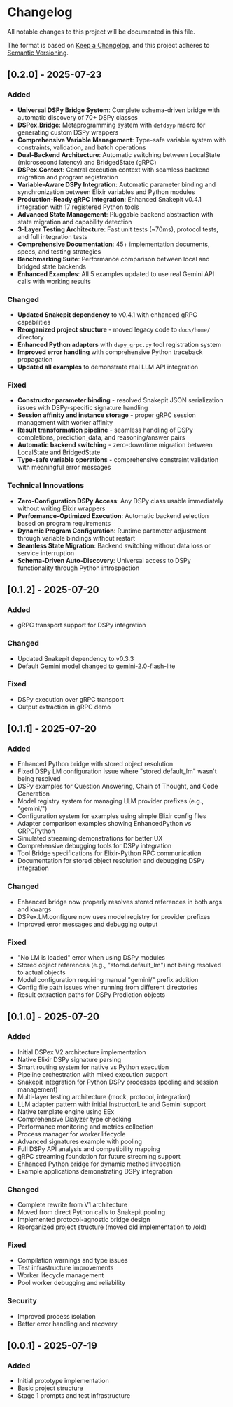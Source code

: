 # Changelog

All notable changes to this project will be documented in this file.

The format is based on [Keep a Changelog](https://keepachangelog.com/en/1.0.0/),
and this project adheres to [Semantic Versioning](https://semver.org/spec/v2.0.0.html).

## [0.2.0] - 2025-07-23

### Added
- **Universal DSPy Bridge System**: Complete schema-driven bridge with automatic discovery of 70+ DSPy classes
- **DSPex.Bridge**: Metaprogramming system with `defdsyp` macro for generating custom DSPy wrappers
- **Comprehensive Variable Management**: Type-safe variable system with constraints, validation, and batch operations
- **Dual-Backend Architecture**: Automatic switching between LocalState (microsecond latency) and BridgedState (gRPC)
- **DSPex.Context**: Central execution context with seamless backend migration and program registration
- **Variable-Aware DSPy Integration**: Automatic parameter binding and synchronization between Elixir variables and Python modules
- **Production-Ready gRPC Integration**: Enhanced Snakepit v0.4.1 integration with 17 registered Python tools
- **Advanced State Management**: Pluggable backend abstraction with state migration and capability detection
- **3-Layer Testing Architecture**: Fast unit tests (~70ms), protocol tests, and full integration tests
- **Comprehensive Documentation**: 45+ implementation documents, specs, and testing strategies
- **Benchmarking Suite**: Performance comparison between local and bridged state backends
- **Enhanced Examples**: All 5 examples updated to use real Gemini API calls with working results

### Changed
- **Updated Snakepit dependency** to v0.4.1 with enhanced gRPC capabilities  
- **Reorganized project structure** - moved legacy code to `docs/home/` directory
- **Enhanced Python adapters** with `dspy_grpc.py` tool registration system
- **Improved error handling** with comprehensive Python traceback propagation
- **Updated all examples** to demonstrate real LLM API integration

### Fixed
- **Constructor parameter binding** - resolved Snakepit JSON serialization issues with DSPy-specific signature handling
- **Session affinity and instance storage** - proper gRPC session management with worker affinity
- **Result transformation pipeline** - seamless handling of DSPy completions, prediction_data, and reasoning/answer pairs
- **Automatic backend switching** - zero-downtime migration between LocalState and BridgedState
- **Type-safe variable operations** - comprehensive constraint validation with meaningful error messages

### Technical Innovations
- **Zero-Configuration DSPy Access**: Any DSPy class usable immediately without writing Elixir wrappers
- **Performance-Optimized Execution**: Automatic backend selection based on program requirements
- **Dynamic Program Configuration**: Runtime parameter adjustment through variable bindings without restart
- **Seamless State Migration**: Backend switching without data loss or service interruption
- **Schema-Driven Auto-Discovery**: Universal access to DSPy functionality through Python introspection

## [0.1.2] - 2025-07-20

### Added
- gRPC transport support for DSPy integration

### Changed
- Updated Snakepit dependency to v0.3.3
- Default Gemini model changed to gemini-2.0-flash-lite

### Fixed
- DSPy execution over gRPC transport
- Output extraction in gRPC demo

## [0.1.1] - 2025-07-20

### Added
- Enhanced Python bridge with stored object resolution
- Fixed DSPy LM configuration issue where "stored.default_lm" wasn't being resolved
- DSPy examples for Question Answering, Chain of Thought, and Code Generation
- Model registry system for managing LLM provider prefixes (e.g., "gemini/")
- Configuration system for examples using simple Elixir config files
- Adapter comparison examples showing EnhancedPython vs GRPCPython
- Simulated streaming demonstrations for better UX
- Comprehensive debugging tools for DSPy integration
- Tool Bridge specifications for Elixir-Python RPC communication
- Documentation for stored object resolution and debugging DSPy integration

### Changed
- Enhanced bridge now properly resolves stored references in both args and kwargs
- DSPex.LM.configure now uses model registry for provider prefixes
- Improved error messages and debugging output

### Fixed
- "No LM is loaded" error when using DSPy modules
- Stored object references (e.g., "stored.default_lm") not being resolved to actual objects
- Model configuration requiring manual "gemini/" prefix addition
- Config file path issues when running from different directories
- Result extraction paths for DSPy Prediction objects

## [0.1.0] - 2025-07-20

### Added
- Initial DSPex V2 architecture implementation
- Native Elixir DSPy signature parsing
- Smart routing system for native vs Python execution
- Pipeline orchestration with mixed execution support
- Snakepit integration for Python DSPy processes (pooling and session management)
- Multi-layer testing architecture (mock, protocol, integration)
- LLM adapter pattern with initial InstructorLite and Gemini support
- Native template engine using EEx
- Comprehensive Dialyzer type checking
- Performance monitoring and metrics collection
- Process manager for worker lifecycle
- Advanced signatures example with pooling
- Full DSPy API analysis and compatibility mapping
- gRPC streaming foundation for future streaming support
- Enhanced Python bridge for dynamic method invocation
- Example applications demonstrating DSPy integration

### Changed
- Complete rewrite from V1 architecture
- Moved from direct Python calls to Snakepit pooling
- Implemented protocol-agnostic bridge design
- Reorganized project structure (moved old implementation to /old)

### Fixed
- Compilation warnings and type issues
- Test infrastructure improvements
- Worker lifecycle management
- Pool worker debugging and reliability

### Security
- Improved process isolation
- Better error handling and recovery

## [0.0.1] - 2025-07-19

### Added
- Initial prototype implementation
- Basic project structure
- Stage 1 prompts and test infrastructure
